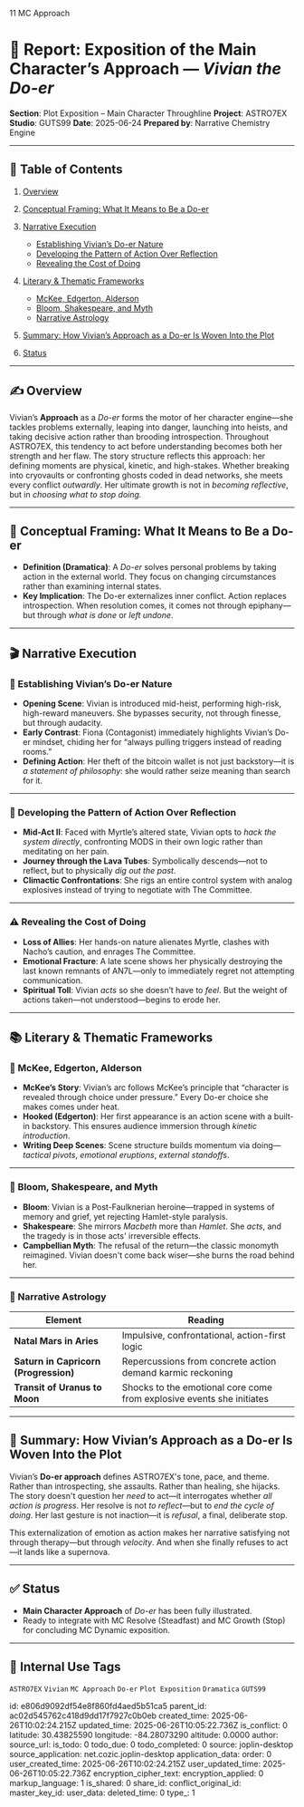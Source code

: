 11 MC Approach

# 📘 Report: Exposition of the Main Character’s Approach — *Vivian the Do-er*

**Section**: Plot Exposition – Main Character Throughline
**Project**: ASTRO7EX
**Studio**: GUTS99
**Date**: 2025-06-24
**Prepared by**: Narrative Chemistry Engine

---

## 📓 Table of Contents

1. [Overview](#overview)
2. [Conceptual Framing: What It Means to Be a Do-er](#conceptual-framing-what-it-means-to-be-a-do-er)
3. [Narrative Execution](#narrative-execution)

   * [Establishing Vivian’s Do-er Nature](#establishing-vivians-do-er-nature)
   * [Developing the Pattern of Action Over Reflection](#developing-the-pattern-of-action-over-reflection)
   * [Revealing the Cost of Doing](#revealing-the-cost-of-doing)
4. [Literary & Thematic Frameworks](#literary--thematic-frameworks)

   * [McKee, Edgerton, Alderson](#mckee-edgerton-alderson)
   * [Bloom, Shakespeare, and Myth](#bloom-shakespeare-and-myth)
   * [Narrative Astrology](#narrative-astrology)
5. [Summary: How Vivian’s Approach as a Do-er Is Woven Into the Plot](#summary-how-vivians-approach-as-a-do-er-is-woven-into-the-plot)
6. [Status](#status)

---

## ✍️ Overview

Vivian’s **Approach** as a *Do-er* forms the motor of her character engine—she tackles problems externally, leaping into danger, launching into heists, and taking decisive action rather than brooding introspection. Throughout ASTRO7EX, this tendency to act before understanding becomes both her strength and her flaw. The story structure reflects this approach: her defining moments are physical, kinetic, and high-stakes. Whether breaking into cryovaults or confronting ghosts coded in dead networks, she meets every conflict *outwardly*. Her ultimate growth is not in *becoming reflective*, but in *choosing what to stop doing.*

---

## 🧠 Conceptual Framing: What It Means to Be a Do-er

* **Definition (Dramatica)**: A *Do-er* solves personal problems by taking action in the external world. They focus on changing circumstances rather than examining internal states.
* **Key Implication**: The Do-er externalizes inner conflict. Action replaces introspection. When resolution comes, it comes not through epiphany—but through *what is done* or *left undone*.

---

## 🎬 Narrative Execution

### 📍 Establishing Vivian’s Do-er Nature

* **Opening Scene**: Vivian is introduced mid-heist, performing high-risk, high-reward maneuvers. She bypasses security, not through finesse, but through audacity.
* **Early Contrast**: Fiona (Contagonist) immediately highlights Vivian’s Do-er mindset, chiding her for “always pulling triggers instead of reading rooms.”
* **Defining Action**: Her theft of the bitcoin wallet is not just backstory—it is *a statement of philosophy*: she would rather seize meaning than search for it.

---

### 🔄 Developing the Pattern of Action Over Reflection

* **Mid-Act II**: Faced with Myrtle’s altered state, Vivian opts to *hack the system directly*, confronting MODS in their own logic rather than meditating on her pain.
* **Journey through the Lava Tubes**: Symbolically descends—not to reflect, but to physically *dig out the past*.
* **Climactic Confrontations**: She rigs an entire control system with analog explosives instead of trying to negotiate with The Committee.

---

### ⚠️ Revealing the Cost of Doing

* **Loss of Allies**: Her hands-on nature alienates Myrtle, clashes with Nacho’s caution, and enrages The Committee.
* **Emotional Fracture**: A late scene shows her physically destroying the last known remnants of AN7L—only to immediately regret not attempting communication.
* **Spiritual Toll**: Vivian *acts* so she doesn’t have to *feel*. But the weight of actions taken—not understood—begins to erode her.

---

## 📚 Literary & Thematic Frameworks

### 🧱 McKee, Edgerton, Alderson

* **McKee’s Story**: Vivian’s arc follows McKee’s principle that “character is revealed through choice under pressure.” Every Do-er choice she makes comes under heat.
* **Hooked (Edgerton)**: Her first appearance is an action scene with a built-in backstory. This ensures audience immersion through *kinetic introduction*.
* **Writing Deep Scenes**: Scene structure builds momentum via doing—*tactical pivots*, *emotional eruptions*, *external standoffs*.

---

### 📖 Bloom, Shakespeare, and Myth

* **Bloom**: Vivian is a Post-Faulknerian heroine—trapped in systems of memory and grief, yet rejecting Hamlet-style paralysis.
* **Shakespeare**: She mirrors *Macbeth* more than *Hamlet*. She *acts*, and the tragedy is in those acts' irreversible effects.
* **Campbellian Myth**: The refusal of the return—the classic monomyth reimagined. Vivian doesn't come back wiser—she burns the road behind her.

---

### 🌌 Narrative Astrology

| Element                               | Reading                                                               |
| ------------------------------------- | --------------------------------------------------------------------- |
| **Natal Mars in Aries**               | Impulsive, confrontational, action-first logic                        |
| **Saturn in Capricorn (Progression)** | Repercussions from concrete action demand karmic reckoning            |
| **Transit of Uranus to Moon**         | Shocks to the emotional core come from explosive events she initiates |

---

## 🎯 Summary: How Vivian’s Approach as a Do-er Is Woven Into the Plot

Vivian’s **Do-er approach** defines ASTRO7EX's tone, pace, and theme. Rather than introspecting, she assaults. Rather than healing, she hijacks. The story doesn't question her *need* to act—it interrogates whether *all action is progress*. Her resolve is not *to reflect*—but to *end the cycle of doing*. Her last gesture is not inaction—it is *refusal*, a final, deliberate stop.

This externalization of emotion as action makes her narrative satisfying not through therapy—but through *velocity*. And when she finally refuses to act—it lands like a supernova.

---

## ✅ Status

* **Main Character Approach** of *Do-er* has been fully illustrated.
* Ready to integrate with MC Resolve (Steadfast) and MC Growth (Stop) for concluding MC Dynamic exposition.

---

## 🧪 Internal Use Tags

`ASTRO7EX` `Vivian` `MC Approach` `Do-er` `Plot Exposition` `Dramatica` `GUTS99`


id: e806d9092df54e8f860fd4aed5b51ca5
parent_id: ac02d545762c418d9dd17f7927c0b0eb
created_time: 2025-06-26T10:02:24.215Z
updated_time: 2025-06-26T10:05:22.736Z
is_conflict: 0
latitude: 30.43825590
longitude: -84.28073290
altitude: 0.0000
author: 
source_url: 
is_todo: 0
todo_due: 0
todo_completed: 0
source: joplin-desktop
source_application: net.cozic.joplin-desktop
application_data: 
order: 0
user_created_time: 2025-06-26T10:02:24.215Z
user_updated_time: 2025-06-26T10:05:22.736Z
encryption_cipher_text: 
encryption_applied: 0
markup_language: 1
is_shared: 0
share_id: 
conflict_original_id: 
master_key_id: 
user_data: 
deleted_time: 0
type_: 1